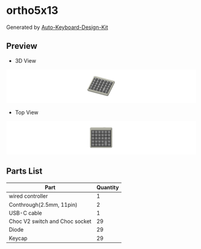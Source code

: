 # ortho5x13

Generated by [Auto-Keyboard-Design-Kit](https://auto-kdk.pages.dev/)

## Preview

- 3D View

![Case Preview](images/ortho5x13-case-preview.png)

- Top View

![Top View](images/ortho5x13-top-view.png)

## Parts List

|Part|Quantity|
|---|---|
|wired controller|1|
|Conthrough(2.5mm, 11pin)|2|
|USB-C cable|1|
|Choc V2 switch and Choc socket|29|
|Diode|29|
|Keycap|29|

